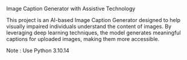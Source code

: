 Image Caption Generator with Assistive Technology

This project is an AI-based Image Caption Generator designed to help visually impaired individuals understand the content of images. 
By leveraging deep learning techniques, the model generates meaningful captions for uploaded images, making them more accessible.

Note : Use Python 3.10.14
